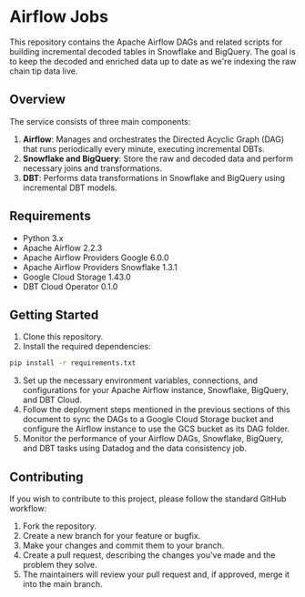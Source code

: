 # Airflow Jobs

This repository contains the Apache Airflow DAGs and related scripts for building incremental decoded tables in Snowflake and BigQuery. The goal is to keep the decoded and enriched data up to date as we're indexing the raw chain tip data live.

## Overview

The service consists of three main components:

1. **Airflow**: Manages and orchestrates the Directed Acyclic Graph (DAG) that runs periodically every minute, executing incremental DBTs.
2. **Snowflake and BigQuery**: Store the raw and decoded data and perform necessary joins and transformations.
3. **DBT**: Performs data transformations in Snowflake and BigQuery using incremental DBT models.

## Requirements

- Python 3.x
- Apache Airflow 2.2.3
- Apache Airflow Providers Google 6.0.0
- Apache Airflow Providers Snowflake 1.3.1
- Google Cloud Storage 1.43.0
- DBT Cloud Operator 0.1.0

## Getting Started

1. Clone this repository.
2. Install the required dependencies:

```bash
pip install -r requirements.txt
```

3. Set up the necessary environment variables, connections, and configurations for your Apache Airflow instance, Snowflake, BigQuery, and DBT Cloud.
4. Follow the deployment steps mentioned in the previous sections of this document to sync the DAGs to a Google Cloud Storage bucket and configure the Airflow instance to use the GCS bucket as its DAG folder.
5. Monitor the performance of your Airflow DAGs, Snowflake, BigQuery, and DBT tasks using Datadog and the data consistency job.

## Contributing 

If you wish to contribute to this project, please follow the standard GitHub workflow:

1. Fork the repository.
2. Create a new branch for your feature or bugfix.
3. Make your changes and commit them to your branch.
4. Create a pull request, describing the changes you've made and the problem they solve.
5. The maintainers will review your pull request and, if approved, merge it into the main branch.